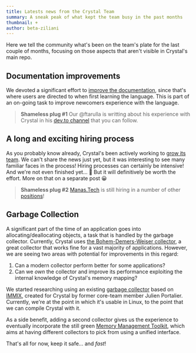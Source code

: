 ```yaml
---
title: Latests news from the Crystal Team
summary: A sneak peak of what kept the team busy in the past months
thumbnail: +
author: beta-ziliani
---
```


Here we tell the community what's been on the team's plate for the last couple of months, focusing on those aspects that aren't visible in Crystal's main repo.

## Documentation improvements

We devoted a significant effort to [improve the documentation](https://github.com/crystal-lang/crystal-book/pulls?page=1&q=is%3Apr++merged%3A%3E%3D2022-01-01), since that's where users are directed to when first learning the language. This is part of an on-going task to improve newcomers experience with the language.

> **Shameless plug #1**
  Our @ftarulla is writting about his experience with Crystal in his [dev.to channel](https://dev.to/franciscello/) that you can follow.

## A long and exciting hiring process

As you probably know already, Crystal's been actively working to [grow its team](https://forum.crystal-lang.org/t/call-for-crystal-language-devs/4366). We can't share the news just yet, but it was interesting to see many familiar faces in the process! Hiring processes can certainly be intensive! And we're not even finished yet… 🥵 But it will definitively be worth the effort. More on that on a separate post 😀

> **Shameless plug #2**
  [Manas.Tech](https://manas.tech) is still hiring in a number of other [positions](https://manas.tech/join)!

## Garbage Collection

A significant part of the time of an application goes into allocating/deallocating objects, a task that is handled by the garbage collector. Currently, Crystal uses [the Bohem-Demers-Weiser collector](https://github.com/ivmai/bdwgc), a great collector that works fine for a vast majority of applications. However, we are seeing two areas with potential for improvements in this regard:

1. Can a modern collector perform better for some applications?
2. Can we _own_ the collector and improve its performance exploiting the internal knowledge of Crystal's memory mapping?

We started researching using an existing [garbage collector](https://github.com/ysbaddaden/gc) based on [IMMIX](https://www.cs.utexas.edu/users/speedway/DaCapo/papers/immix-pldi-2008.pdf), created for Crystal by former core-team member Julien Portalier. Currently, we're at the point in which it's usable in Linux, to the point that we can compile Crystal with it.

As a side benefit, adding a second collector gives us the experience to eventually incorporate the still green [Memory Management Toolkit](https://www.mmtk.io/), which aims at having different collectors to pick from using a unified interface.

That's all for now, keep it safe... and _fast_!
